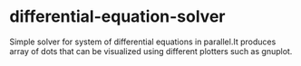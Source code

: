 # differential-equation-solver
Simple solver for system of differential equations in parallel.It produces array of dots that can be visualized using different plotters such as gnuplot.
